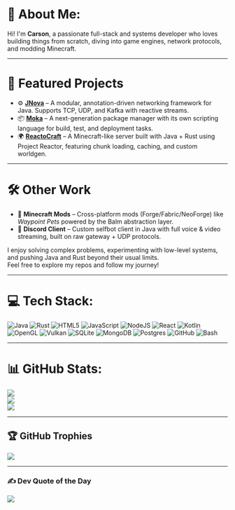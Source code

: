 # 💫 About Me:
Hi! I'm **Carson**, a passionate full-stack and systems developer who loves building things from scratch, diving into game engines, network protocols, and modding Minecraft.

---

# 🚀 Featured Projects
- ⚙️ **[JNova](https://github.com/CarsonKopec/JNova)** – A modular, annotation-driven networking framework for Java. Supports TCP, UDP, and Kafka with reactive streams.
- 📦 **[Moka](https://github.com/CarsonKopec/Moka)** – A next-generation package manager with its own scripting language for build, test, and deployment tasks.
- 🌍 **[ReactoCraft](https://github.com/CarsonKopec/ReactoCraft)** – A Minecraft-like server built with Java + Rust using Project Reactor, featuring chunk loading, caching, and custom worldgen.

---

# 🛠️ Other Work
- 🧱 **Minecraft Mods** – Cross-platform mods (Forge/Fabric/NeoForge) like *Waypoint Pets* powered by the Balm abstraction layer.
- 📡 **Discord Client** – Custom selfbot client in Java with full voice & video streaming, built on raw gateway + UDP protocols.

I enjoy solving complex problems, experimenting with low-level systems, and pushing Java and Rust beyond their usual limits.  
Feel free to explore my repos and follow my journey!

---

# 💻 Tech Stack:
![Java](https://img.shields.io/badge/java-%23ED8B00.svg?style=flat&logo=openjdk&logoColor=white) ![Rust](https://img.shields.io/badge/rust-%23000000.svg?style=flat&logo=rust&logoColor=white) ![HTML5](https://img.shields.io/badge/html5-%23E34F26.svg?style=flat&logo=html5&logoColor=white) ![JavaScript](https://img.shields.io/badge/javascript-%23323330.svg?style=flat&logo=javascript&logoColor=%23F7DF1E) ![NodeJS](https://img.shields.io/badge/node.js-6DA55F?style=flat&logo=node.js&logoColor=white) ![React](https://img.shields.io/badge/react-%2320232a.svg?style=flat&logo=react&logoColor=%2361DAFB) ![Kotlin](https://img.shields.io/badge/kotlin-%237F52FF.svg?style=flat&logo=kotlin&logoColor=white) ![OpenGL](https://img.shields.io/badge/OpenGL-%23FFFFFF.svg?style=flat&logo=opengl) ![Vulkan](https://img.shields.io/badge/Vulkan-AC162C?style=flat&logo=vulkan&logoColor=white) ![SQLite](https://img.shields.io/badge/sqlite-%2307405e.svg?style=flat&logo=sqlite&logoColor=white) ![MongoDB](https://img.shields.io/badge/MongoDB-%234ea94b.svg?style=flat&logo=mongodb&logoColor=white) ![Postgres](https://img.shields.io/badge/postgres-%23316192.svg?style=flat&logo=postgresql&logoColor=white) ![GitHub](https://img.shields.io/badge/github-%23121011.svg?style=flat&logo=github&logoColor=white) ![Bash](https://img.shields.io/badge/bash-%23121011.svg?style=flat&logo=gnu-bash&logoColor=white)

---

# 📊 GitHub Stats:
![](https://github-readme-stats.vercel.app/api?username=CarsonKopec&theme=dark&hide_border=true&include_all_commits=true&count_private=true)<br/>
![](https://nirzak-streak-stats.vercel.app/?user=CarsonKopec&theme=dark&hide_border=true)<br/>
![](https://github-readme-stats.vercel.app/api/top-langs/?username=CarsonKopec&theme=dark&hide_border=true&layout=compact)

---

## 🏆 GitHub Trophies
![](https://github-profile-trophy.vercel.app/?username=CarsonKopec&theme=transparent&no-frame=true&no-bg=false&margin-w=4)

---

### ✍️ Dev Quote of the Day
![](https://quotes-github-readme.vercel.app/api?type=horizontal&theme=radical)
